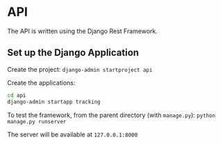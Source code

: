 # API
The API is written using the Django Rest Framework. 

## Set up the Django Application 

Create the project: `django-admin startproject api`

Create the applications:

```bash
cd api
django-admin startapp tracking
```

To test the framework, from the parent directory (with `manage.py`): `python manage.py runserver`

The server will be available at `127.0.0.1:8000`